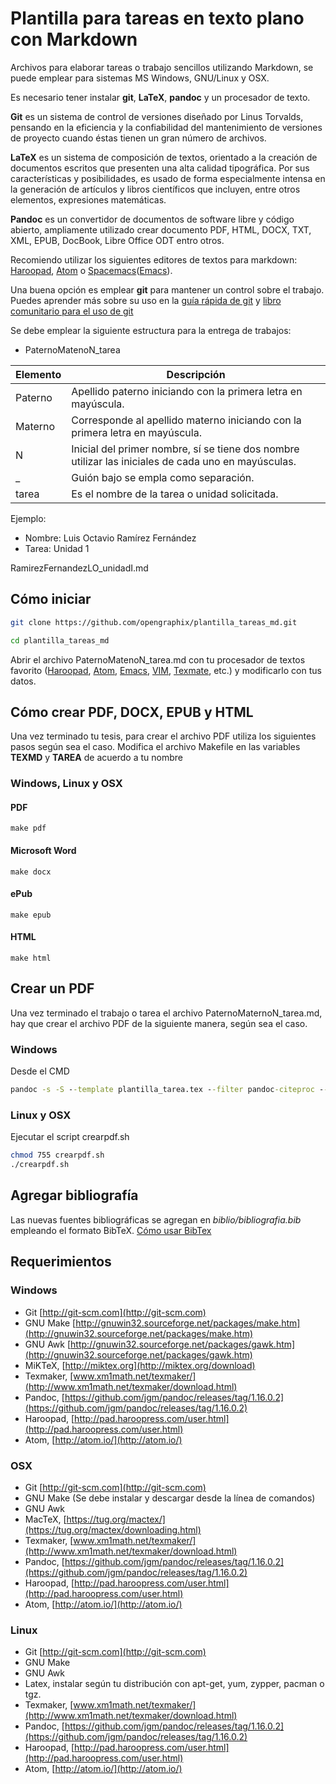 # Plantilla para tareas en texto plano con Markdown

Archivos para elaborar tareas o trabajo sencillos utilizando Markdown, se puede emplear para sistemas MS Windows, GNU/Linux y OSX.

Es necesario tener instalar **git**, **LaTeX**, **pandoc** y un procesador de texto.

**Git** es un sistema de control de versiones diseñado por Linus Torvalds, pensando en la eficiencia y la confiabilidad del mantenimiento de versiones de proyecto cuando éstas tienen un gran número de archivos.

**LaTeX** es un sistema de composición de textos, orientado a la creación de documentos escritos que presenten una alta calidad tipográfica. Por sus características y posibilidades, es usado de forma especialmente intensa en la generación de artículos y libros científicos que incluyen, entre otros elementos, expresiones matemáticas.

**Pandoc** es un convertidor de documentos de software libre y código abierto, ampliamente utilizado crear documento PDF, HTML, DOCX, TXT, XML, EPUB, DocBook, Libre Office ODT entro otros.

Recomiendo utilizar los siguientes editores de textos para markdown: [Haroopad](http://pad.haroopress.com), [Atom](https://atom.io) o [Spacemacs](http://spacemacs.org)([Emacs](https://www.gnu.org/software/emacs/)).

Una buena opción es emplear **git** para mantener un control sobre el trabajo. Puedes aprender más sobre su uso en la [guía rápida de git](http://rogerdudler.github.io/git-guide/index.es.html) y [libro comunitario para el uso de git](https://git-scm.com/book/es/v1/Fundamentos-de-Git)

Se debe emplear la siguiente estructura para la entrega de trabajos:

- PaternoMatenoN_tarea


Elemento | Descripción |
--- | --- |
Paterno | Apellido paterno iniciando con la primera letra en mayúscula. |
Materno | Corresponde al apellido materno iniciando con la primera letra en mayúscula. |
N | Inicial del primer nombre, sí se tiene dos nombre utilizar las iniciales de cada uno en mayúsculas.
_ | Guión bajo se empla como separación. |
tarea | Es el nombre de la tarea o unidad solicitada. |


Ejemplo:

- Nombre: Luis Octavio Ramírez Fernández
- Tarea: Unidad 1

RamirezFernandezLO_unidadI.md

## Cómo iniciar
```bash
git clone https://github.com/opengraphix/plantilla_tareas_md.git

cd plantilla_tareas_md
```

Abrir el archivo PaternoMatenoN_tarea.md con tu procesador de textos favorito ([Haroopad](http://pad.haroopress.com), [Atom](https://atom.io), [Emacs](https://www.gnu.org/software/emacs/), [VIM](http://www.vim.org/download.php), [Texmate](https://macromates.com/download), etc.) y modificarlo con tus datos.

## Cómo crear PDF, DOCX, EPUB y HTML

Una vez terminado tu tesis, para crear el archivo PDF utiliza los siguientes pasos según sea el caso. Modifica el archivo Makefile en las variables **TEXMD** y **TAREA** de acuerdo a tu nombre

### Windows, Linux y OSX

#### PDF

```
make pdf
```

#### Microsoft Word

```
make docx
```

#### ePub

```
make epub
```

#### HTML

```
make html
```

## Crear un PDF

Una vez terminado el trabajo o tarea el archivo PaternoMaternoN_tarea.md, hay que crear el archivo PDF de la siguiente manera, según sea el caso.

### Windows
Desde el CMD

```cmd
pandoc -s -S --template plantilla_tarea.tex --filter pandoc-citeproc --csl estilos/apa.csl --bibliography biblio/bibliografia.bib -o PaternoMaternoN_tarea.pdf PaternoMaternoN_tarea.md
```

### Linux y OSX
Ejecutar el script crearpdf.sh

```bash
chmod 755 crearpdf.sh
./crearpdf.sh
```

## Agregar bibliografía
Las nuevas fuentes bibliográficas se agregan en *biblio/bibliografia.bib* empleando el formato BibTeX. [Cómo usar BibTex](http://www.bibtex.org/Using/)

## Requerimientos
### Windows
- Git [http://git-scm.com](http://git-scm.com)
- GNU Make [http://gnuwin32.sourceforge.net/packages/make.htm](http://gnuwin32.sourceforge.net/packages/make.htm)
- GNU Awk [http://gnuwin32.sourceforge.net/packages/gawk.htm](http://gnuwin32.sourceforge.net/packages/gawk.htm)
- MiKTeX, [http://miktex.org](http://miktex.org/download)
- Texmaker, [www.xm1math.net/texmaker/](http://www.xm1math.net/texmaker/download.html)
- Pandoc, [https://github.com/jgm/pandoc/releases/tag/1.16.0.2](https://github.com/jgm/pandoc/releases/tag/1.16.0.2)
- Haroopad, [http://pad.haroopress.com/user.html](http://pad.haroopress.com/user.html)
- Atom, [http://atom.io/](http://atom.io/)


### OSX
- Git [http://git-scm.com](http://git-scm.com)
- GNU Make (Se debe instalar y descargar desde la línea de comandos)
- GNU Awk
- MacTeX, [https://tug.org/mactex/](https://tug.org/mactex/downloading.html)
- Texmaker, [www.xm1math.net/texmaker/](http://www.xm1math.net/texmaker/download.html)
- Pandoc, [https://github.com/jgm/pandoc/releases/tag/1.16.0.2](https://github.com/jgm/pandoc/releases/tag/1.16.0.2)
- Haroopad, [http://pad.haroopress.com/user.html](http://pad.haroopress.com/user.html)
- Atom, [http://atom.io/](http://atom.io/)


### Linux
- Git [http://git-scm.com](http://git-scm.com)
- GNU Make
- GNU Awk
- Latex, instalar según tu distribución con apt-get, yum, zypper, pacman o tgz.
- Texmaker, [www.xm1math.net/texmaker/](http://www.xm1math.net/texmaker/download.html)
- Pandoc, [https://github.com/jgm/pandoc/releases/tag/1.16.0.2](https://github.com/jgm/pandoc/releases/tag/1.16.0.2)
- Haroopad, [http://pad.haroopress.com/user.html](http://pad.haroopress.com/user.html)
- Atom, [http://atom.io/](http://atom.io/)

